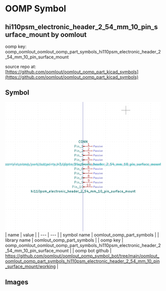 # OOMP Symbol  
## hi110psm_electronic_header_2_54_mm_10_pin_surface_mount  by oomlout  
  
oomp key: oomp_oomlout_oomlout_oomp_part_symbols_hi110psm_electronic_header_2_54_mm_10_pin_surface_mount  
  
source repo at: [https://github.com/oomlout/oomlout_oomp_part_kicad_symbols](https://github.com/oomlout/oomlout_oomp_part_kicad_symbols)  
## Symbol  
  
[![working.png](working_600.png)](working.png)  
| name | value | 
| --- | --- | 
| symbol name | oomlout_oomp_part_symbols | 
| library name | oomlout_oomp_part_symbols | 
| oomp key | oomp_oomlout_oomlout_oomp_part_symbols_hi110psm_electronic_header_2_54_mm_10_pin_surface_mount | 
| oomp bot github | https://github.com/oomlout/oomlout_oomp_symbol_bot/tree/main/oomlout_oomlout_oomp_part_symbols_hi110psm_electronic_header_2_54_mm_10_pin_surface_mount/working | 
## Images  
